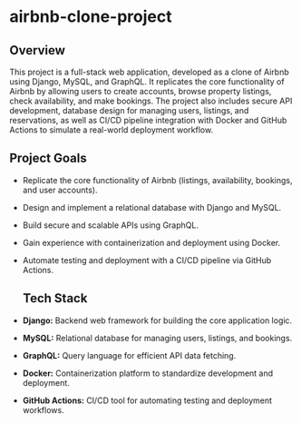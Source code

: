 # airbnb-clone-project

## Overview
This project is a full-stack web application, developed as a clone of Airbnb using Django, MySQL, and GraphQL. It replicates the core functionality of Airbnb by allowing users to create accounts, browse property listings, check availability, and make bookings. The project also includes secure API development, database design for managing users, listings, and reservations, as well as CI/CD pipeline integration with Docker and GitHub Actions to simulate a real-world deployment workflow.





## Project Goals  
- Replicate the core functionality of Airbnb (listings, availability, bookings, and user accounts).  
- Design and implement a relational database with Django and MySQL.  
- Build secure and scalable APIs using GraphQL.  
- Gain experience with containerization and deployment using Docker.  
- Automate testing and deployment with a CI/CD pipeline via GitHub Actions.

  



  ## Tech Stack  
- **Django:** Backend web framework for building the core application logic.  
- **MySQL:** Relational database for managing users, listings, and bookings.  
- **GraphQL:** Query language for efficient API data fetching.  
- **Docker:** Containerization platform to standardize development and deployment.  
- **GitHub Actions:** CI/CD tool for automating testing and deployment workflows.  

